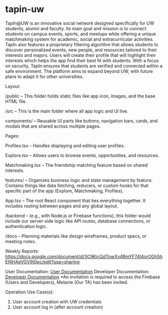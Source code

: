 # tapin-uw

TapIn@UW is an innovative social network designed specifically for UW students, alumni and faculty. Its
main goal and mission is to connect students on campus events, sports, and meetups while offering a
unique matchmaking system for academic, social and extracurricular activities. TapIn also features a
proprietary filtering algorithm that allows students to discover personalized events, new people, and
resources tailored to their interests and majors. Users will create their profile that will highlight their
interests which helps the app find their best fit with students. With a focus on security, TapIn ensures that
students are verified and connected within a safe environment. The platform aims to expand beyond UW,
with future plans to adapt it for other universities.


Layout:

/public – This folder holds static files like app icon, images, and the base HTML file. 

/src – This is the main folder where all app logic and UI live.

components/ – Reusable UI parts like buttons, navigation bars, cards, and modals that are shared across multiple pages.

Pages: 

  Profiles.tsx – Handles displaying and editing user profiles.
  
  Explore.tsx – Allows users to browse events, opportunities, and resources.
  
  Matchmaking.tsx – The friendship matching feature based on shared interests.

features/ – Organizes business logic and state management by feature. Contains things like data fetching, reducers, or custom hooks for that specific part of the app (Explore, Matchmaking, Profiles).

App.tsx – The root React component that ties everything together. It includes routing between pages and any global layout.

/backend – (e.g., with Node.js or Firebase functions), this folder would include our server-side logic like API routes, database connections, or authentication logic.

/docs – Planning materials like design wireframes, product specs, or meeting notes.

Weekly Reports: https://docs.google.com/document/d/1iC9KicQdTowXv4BmYF74I4orOGh5hEf4HAeVGV9t0pc/edit?usp=sharing

User Documentation: [User Documentation](https://github.com/yonasnat/tapin-uw/blob/main/User_Manual.md)
Developer Documentation: [Developer Documentation](https://github.com/yonasnat/tapin-uw/blob/main/Developer_Guide.md)
*An invitation is required to access the Firebase (Users and Developers), Melanie (Our TA) has been invited.

Operation Use Case(s):
1. User account creation with UW credentials
2. User account log in (after account creation)

